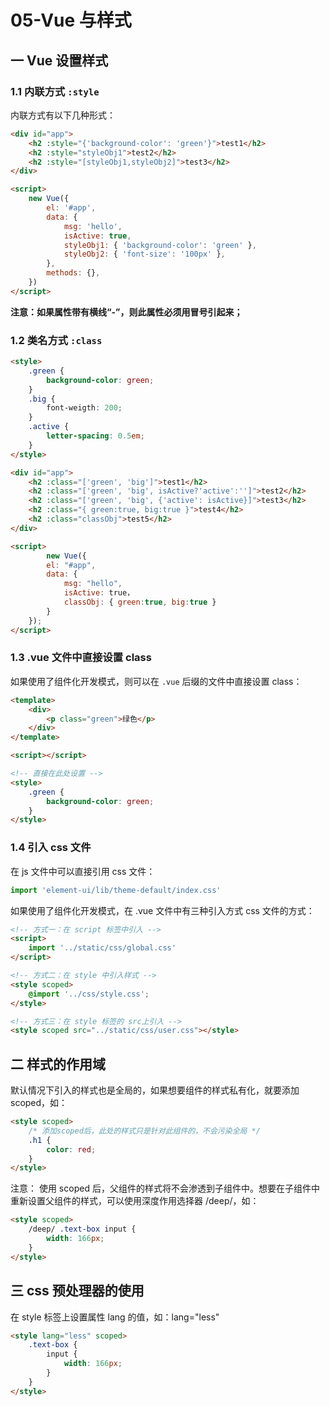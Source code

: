 # 05-Vue 与样式

## 一 Vue 设置样式

### 1.1 内联方式 `:style`

内联方式有以下几种形式：

```html
<div id="app">
    <h2 :style="{'background-color': 'green'}">test1</h2>
    <h2 :style="styleObj1">test2</h2>
    <h2 :style="[styleObj1,styleObj2]">test3</h2>
</div>

<script>
    new Vue({
        el: '#app',
        data: {
            msg: 'hello',
            isActive: true,
            styleObj1: { 'background-color': 'green' },
            styleObj2: { 'font-size': '100px' },
        },
        methods: {},
    })
</script>
```

**注意：如果属性带有横线“-”，则此属性必须用冒号引起来；**

### 1.2 类名方式 `:class`

```html
<style>
    .green {
        background-color: green;
    }
    .big {
        font-weigth: 200;
    }
    .active {
        letter-spacing: 0.5em;
    }
</style>

<div id="app">
    <h2 :class="['green', 'big']">test1</h2>
    <h2 :class="['green', 'big', isActive?'active':'']">test2</h2>
    <h2 :class="['green', 'big', {'active': isActive}]">test3</h2>
    <h2 :class="{ green:true, big:true }">test4</h2>
    <h2 :class="classObj">test5</h2>
</div>

<script>
        new Vue({
        el: "#app",
        data: {
            msg: "hello",
            isActive: true，
            classObj: { green:true, big:true }
        }
    });
</script>
```

### 1.3 .vue 文件中直接设置 class

如果使用了组件化开发模式，则可以在 `.vue` 后缀的文件中直接设置 class：

```html
<template>
    <div>
        <p class="green">绿色</p>
    </div>
</template>

<script></script>

<!-- 直接在此处设置 -->
<style>
    .green {
        background-color: green;
    }
</style>
```

### 1.4 引入 css 文件

在 js 文件中可以直接引用 css 文件：

```js
import 'element-ui/lib/theme-default/index.css'
```

如果使用了组件化开发模式，在 .vue 文件中有三种引入方式 css 文件的方式：

```html
<!-- 方式一：在 script 标签中引入 -->
<script>
    import '../static/css/global.css'
</script>

<!-- 方式二：在 style 中引入样式 -->
<style scoped>
    @import '../css/style.css';
</style>

<!-- 方式三：在 style 标签的 src上引入 -->
<style scoped src="../static/css/user.css"></style>
```

## 二 样式的作用域

默认情况下引入的样式也是全局的，如果想要组件的样式私有化，就要添加 scoped，如：

```html
<style scoped>
    /* 添加scoped后，此处的样式只是针对此组件的，不会污染全局 */
    .h1 {
        color: red;
    }
</style>
```

注意： 使用 scoped 后，父组件的样式将不会渗透到子组件中。想要在子组件中重新设置父组件的样式，可以使用深度作用选择器 /deep/，如：

```html
<style scoped>
    /deep/ .text-box input {
        width: 166px;
    }
</style>
```

## 三 css 预处理器的使用

在 style 标签上设置属性 lang 的值，如：lang="less"

```html
<style lang="less" scoped>
    .text-box {
        input {
            width: 166px;
        }
    }
</style>
```
